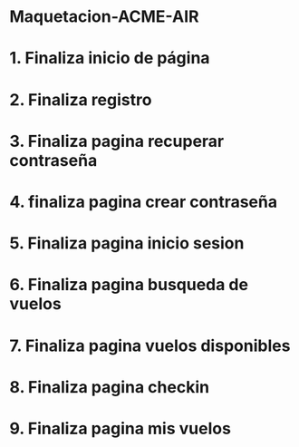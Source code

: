 # Maquetacion-ACME-AIR
# 1. Finaliza inicio de página
# 2. Finaliza registro
# 3. Finaliza pagina recuperar contraseña
# 4. finaliza pagina crear contraseña
# 5. Finaliza pagina inicio sesion
# 6. Finaliza pagina busqueda de vuelos
# 7. Finaliza pagina vuelos disponibles
# 8. Finaliza pagina checkin
# 9. Finaliza pagina mis vuelos